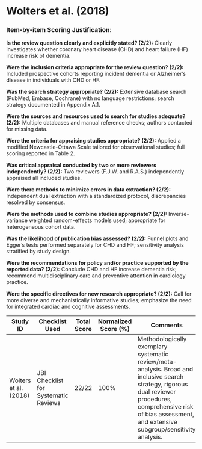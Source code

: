 # Wolters et al. (2018)

### Item-by-item Scoring Justification:

**Is the review question clearly and explicitly stated? (2/2):** Clearly investigates whether coronary heart disease (CHD) and heart failure (HF) increase risk of dementia.

**Were the inclusion criteria appropriate for the review question? (2/2):** Included prospective cohorts reporting incident dementia or Alzheimer’s disease in individuals with CHD or HF.

**Was the search strategy appropriate? (2/2):** Extensive database search (PubMed, Embase, Cochrane) with no language restrictions; search strategy documented in Appendix A.1.

**Were the sources and resources used to search for studies adequate? (2/2):** Multiple databases and manual reference checks; authors contacted for missing data.

**Were the criteria for appraising studies appropriate? (2/2):** Applied a modified Newcastle-Ottawa Scale tailored for observational studies; full scoring reported in Table 2.

**Was critical appraisal conducted by two or more reviewers independently? (2/2):** Two reviewers (F.J.W. and R.A.S.) independently appraised all included studies.

**Were there methods to minimize errors in data extraction? (2/2):** Independent dual extraction with a standardized protocol, discrepancies resolved by consensus.

**Were the methods used to combine studies appropriate? (2/2):** Inverse-variance weighted random-effects models used; appropriate for heterogeneous cohort data.

**Was the likelihood of publication bias assessed? (2/2):** Funnel plots and Egger’s tests performed separately for CHD and HF; sensitivity analysis stratified by study design.

**Were the recommendations for policy and/or practice supported by the reported data? (2/2):** Conclude CHD and HF increase dementia risk; recommend multidisciplinary care and preventive attention in cardiology practice.

**Were the specific directives for new research appropriate? (2/2):** Call for more diverse and mechanistically informative studies; emphasize the need for integrated cardiac and cognitive assessments.

| Study ID | Checklist Used | Total Score | Normalized Score (%) | Comments |
| --- | --- | --- | --- | --- |
| Wolters et al. (2018) | JBI Checklist for Systematic Reviews | 22/22 | 100% | Methodologically exemplary systematic review/meta-analysis. Broad and inclusive search strategy, rigorous dual reviewer procedures, comprehensive risk of bias assessment, and extensive subgroup/sensitivity analysis. |
